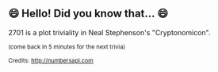 ## 😄 Hello! Did you know that... 😄
2701 is a plot triviality in Neal Stephenson's "Cryptonomicon".

<sup>(come back in 5 minutes for the next trivia)</sup>


<sup>Credits: http://numbersapi.com</sup>
